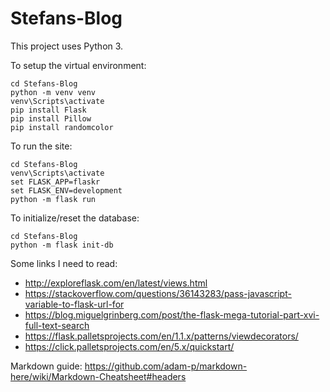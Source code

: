 # Stefans-Blog
This project uses Python 3.

To setup the virtual environment:
```
cd Stefans-Blog
python -m venv venv
venv\Scripts\activate
pip install Flask
pip install Pillow
pip install randomcolor
```

To run the site:
```
cd Stefans-Blog
venv\Scripts\activate
set FLASK_APP=flaskr
set FLASK_ENV=development
python -m flask run
```

To initialize/reset the database:
```
cd Stefans-Blog
python -m flask init-db
```

Some links I need to read:
- http://exploreflask.com/en/latest/views.html
- https://stackoverflow.com/questions/36143283/pass-javascript-variable-to-flask-url-for
- https://blog.miguelgrinberg.com/post/the-flask-mega-tutorial-part-xvi-full-text-search
- https://flask.palletsprojects.com/en/1.1.x/patterns/viewdecorators/
- https://click.palletsprojects.com/en/5.x/quickstart/

Markdown guide: https://github.com/adam-p/markdown-here/wiki/Markdown-Cheatsheet#headers